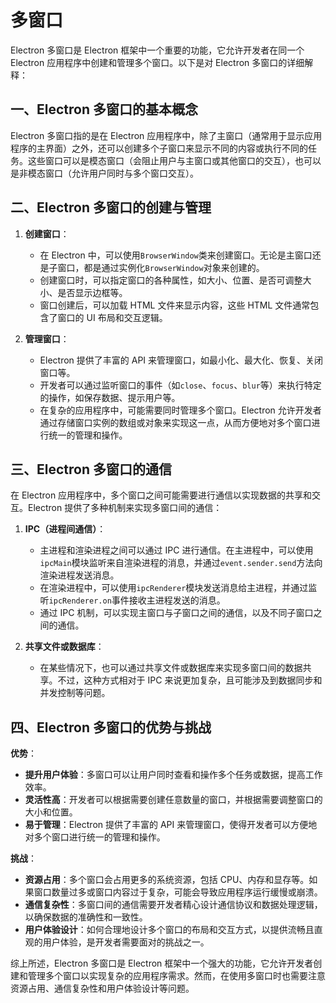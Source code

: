 # 多窗口

Electron 多窗口是 Electron 框架中一个重要的功能，它允许开发者在同一个 Electron 应用程序中创建和管理多个窗口。以下是对 Electron 多窗口的详细解释：

## 一、Electron 多窗口的基本概念

Electron 多窗口指的是在 Electron 应用程序中，除了主窗口（通常用于显示应用程序的主界面）之外，还可以创建多个子窗口来显示不同的内容或执行不同的任务。这些窗口可以是模态窗口（会阻止用户与主窗口或其他窗口的交互），也可以是非模态窗口（允许用户同时与多个窗口交互）。

## 二、Electron 多窗口的创建与管理

1. **创建窗口**：

   - 在 Electron 中，可以使用`BrowserWindow`类来创建窗口。无论是主窗口还是子窗口，都是通过实例化`BrowserWindow`对象来创建的。
   - 创建窗口时，可以指定窗口的各种属性，如大小、位置、是否可调整大小、是否显示边框等。
   - 窗口创建后，可以加载 HTML 文件来显示内容，这些 HTML 文件通常包含了窗口的 UI 布局和交互逻辑。

2. **管理窗口**：
   - Electron 提供了丰富的 API 来管理窗口，如最小化、最大化、恢复、关闭窗口等。
   - 开发者可以通过监听窗口的事件（如`close`、`focus`、`blur`等）来执行特定的操作，如保存数据、提示用户等。
   - 在复杂的应用程序中，可能需要同时管理多个窗口。Electron 允许开发者通过存储窗口实例的数组或对象来实现这一点，从而方便地对多个窗口进行统一的管理和操作。

## 三、Electron 多窗口的通信

在 Electron 应用程序中，多个窗口之间可能需要进行通信以实现数据的共享和交互。Electron 提供了多种机制来实现多窗口间的通信：

1. **IPC（进程间通信）**：

   - 主进程和渲染进程之间可以通过 IPC 进行通信。在主进程中，可以使用`ipcMain`模块监听来自渲染进程的消息，并通过`event.sender.send`方法向渲染进程发送消息。
   - 在渲染进程中，可以使用`ipcRenderer`模块发送消息给主进程，并通过监听`ipcRenderer.on`事件接收主进程发送的消息。
   - 通过 IPC 机制，可以实现主窗口与子窗口之间的通信，以及不同子窗口之间的通信。

2. **共享文件或数据库**：
   - 在某些情况下，也可以通过共享文件或数据库来实现多窗口间的数据共享。不过，这种方式相对于 IPC 来说更加复杂，且可能涉及到数据同步和并发控制等问题。

## 四、Electron 多窗口的优势与挑战

**优势**：

- **提升用户体验**：多窗口可以让用户同时查看和操作多个任务或数据，提高工作效率。
- **灵活性高**：开发者可以根据需要创建任意数量的窗口，并根据需要调整窗口的大小和位置。
- **易于管理**：Electron 提供了丰富的 API 来管理窗口，使得开发者可以方便地对多个窗口进行统一的管理和操作。

**挑战**：

- **资源占用**：多个窗口会占用更多的系统资源，包括 CPU、内存和显存等。如果窗口数量过多或窗口内容过于复杂，可能会导致应用程序运行缓慢或崩溃。
- **通信复杂性**：多窗口间的通信需要开发者精心设计通信协议和数据处理逻辑，以确保数据的准确性和一致性。
- **用户体验设计**：如何合理地设计多个窗口的布局和交互方式，以提供流畅且直观的用户体验，是开发者需要面对的挑战之一。

综上所述，Electron 多窗口是 Electron 框架中一个强大的功能，它允许开发者创建和管理多个窗口以实现复杂的应用程序需求。然而，在使用多窗口时也需要注意资源占用、通信复杂性和用户体验设计等问题。
